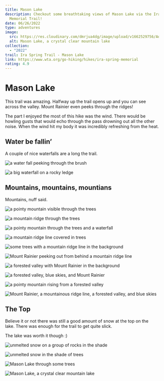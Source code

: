 ```yaml
---
title: Mason Lake
description: Checkout some breathtaking views of Mason Lake via the Ira Springs
  Memorial Trail!
date: 06/26/2022
type: adventures
image:
  src: https://res.cloudinary.com/dmrjua4dg/image/upload/v1662529756/Adventure%20Blog/mason-lake/lake-2.jpg
  alt: Mason Lake, a crystal clear mountain lake
collection:
  - "2022"
trail: Ira Spring Trail - Mason Lake
link: https://www.wta.org/go-hiking/hikes/ira-spring-memorial
rating: 4.9
---
```

# Mason Lake

This trail was amazing. Halfway up the trail opens up and you can see across the valley. Mount Rainier even peeks through the ridges!

The part I enjoyed the most of this hike was the wind. There would be howling gusts that would echo through the pass drowning out all the other noise. When the wind hit my body it was incredibly refreshing from the heat.

## Water be fallin’

A couple of nice waterfalls are a long the trail.

![a water fall peeking through the brush](https://res.cloudinary.com/dmrjua4dg/image/upload/v1662529309/Adventure%20Blog/mason-lake/waterfall-1.jpg "a water fall peeking through the brush")

![a big waterfall on a rocky ledge](https://res.cloudinary.com/dmrjua4dg/image/upload/v1662529424/Adventure%20Blog/mason-lake/waterfall-2.jpg "a big waterfall on a rocky ledge")

## Mountains, mountains, mountians

Mountains, nuff said.

![a pointy mountain visible through the trees](https://res.cloudinary.com/dmrjua4dg/image/upload/v1662529335/Adventure%20Blog/mason-lake/mountain-01.jpg "a pointy mountain visible through the trees")

![a mountain ridge through the trees](https://res.cloudinary.com/dmrjua4dg/image/upload/v1662529366/Adventure%20Blog/mason-lake/mountain-02.jpg "a mountain ridge through the trees")

![a pointy mountain through the trees and a waterfall](https://res.cloudinary.com/dmrjua4dg/image/upload/v1662529393/Adventure%20Blog/mason-lake/mountain-03.jpg "a pointy mountain through the trees and a waterfall")

![a mountain ridge line covered in trees](https://res.cloudinary.com/dmrjua4dg/image/upload/v1662529454/Adventure%20Blog/mason-lake/mountain-04.jpg "a mountain ridge line covered in trees")

![some trees with a mountain ridge line in the background](https://res.cloudinary.com/dmrjua4dg/image/upload/v1661831345/Adventure%20Blog/mason-lake/mountain-05.jpg "some trees with a mountain ridge line in the background")

![Mount Rainier peeking out from behind a mountain ridge line](https://res.cloudinary.com/dmrjua4dg/image/upload/v1662529494/Adventure%20Blog/mason-lake/mountain-06.jpg "Mount Rainier peeking out from behind a mountain ridge line")

![a forested valley with Mount Rainier in the background](https://res.cloudinary.com/dmrjua4dg/image/upload/v1662529523/Adventure%20Blog/mason-lake/mountain-07.jpg "a forested valley with Mount Rainier in the background")

![a forested valley, blue skies, and Mount Rainier](https://res.cloudinary.com/dmrjua4dg/image/upload/v1662529561/Adventure%20Blog/mason-lake/mountain-08.jpg "a forested valley, blue skies, and Mount Rainier")

![a pointy mountain rising from a forested valley](https://res.cloudinary.com/dmrjua4dg/image/upload/v1662529587/Adventure%20Blog/mason-lake/mountain-09.jpg "a pointy mountain rising from a forested valley")

![Mount Rainier, a mountainous ridge line, a forested valley, and blue skies](https://res.cloudinary.com/dmrjua4dg/image/upload/v1662529796/Adventure%20Blog/mason-lake/mountain-12.jpg "Mount Rainier, a mountainous ridge line, a forested valley, and blue skies")

## The Top

Believe it or not there was still a good amount of snow at the top on the lake. There was enough for the trail to get quite slick.

The lake was worth it though :)

![unmelted snow on a group of rocks in the shade](https://res.cloudinary.com/dmrjua4dg/image/upload/v1662529657/Adventure%20Blog/mason-lake/snow-1.jpg "unmelted snow on a group of rocks in the shade")

![unmelted snow in the shade of trees](https://res.cloudinary.com/dmrjua4dg/image/upload/v1662529723/Adventure%20Blog/mason-lake/snow-2.jpg "unmelted snow in the shade of trees")

![Mason Lake through some trees](https://res.cloudinary.com/dmrjua4dg/image/upload/v1662529695/Adventure%20Blog/mason-lake/lake-1.jpg "Mason Lake through some trees")

![Mason Lake, a crystal clear mountain lake](https://res.cloudinary.com/dmrjua4dg/image/upload/v1662529756/Adventure%20Blog/mason-lake/lake-2.jpg "Mason Lake, a crystal clear mountain lake")